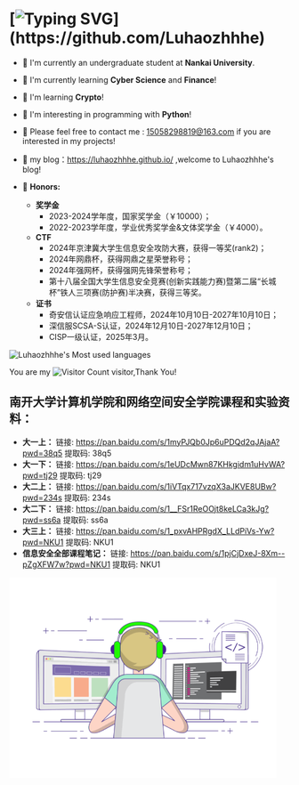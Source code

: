 # [![Typing SVG](https://readme-typing-svg.demolab.com?font=Fira+Code&pause=1000&width=435&lines=Hi%F0%9F%91%8B%2C+I'm+Luhaozhhhe!;Welcome+to+my+homepage!)](https://github.com/Luhaozhhhe)



- 🔭 I'm currently an undergraduate student at **Nankai University**.
- 🌱 I'm currently learning **Cyber Science** and **Finance**!
- 👯 I'm learning **Crypto**!
- 🌱 I'm interesting in programming with **Python**!
- 🤔 Please feel free to contact me : 15058298819@163.com if you are interested in my projects!
- 🌱 my blog：https://luhaozhhhe.github.io/ ,welcome to Luhaozhhhe's blog!
- 🔭 **Honors:**

  - **奖学金**
    - 2023-2024学年度，国家奖学金（￥10000）；
    - 2022-2023学年度，学业优秀奖学金&文体奖学金（￥4000）。
  - **CTF**
    - 2024年京津冀大学生信息安全攻防大赛，获得一等奖(rank2)；
    - 2024年网鼎杯，获得网鼎之星荣誉称号；
    - 2024年强网杯，获得强网先锋荣誉称号；
    - 第十八届全国大学生信息安全竞赛(创新实践能力赛)暨第二届“长城杯”铁人三项赛(防护赛)半决赛，获得三等奖。
  - **证书**
    - 奇安信认证应急响应工程师，2024年10月10日-2027年10月10日；
    - 深信服SCSA-S认证，2024年12月10日-2027年12月10日；
    - CISP一级认证，2025年3月。



![Luhaozhhhe's Most used languages](https://github-readme-stats.vercel.app/api/top-langs/?username=Luhaozhhhe&layout=compact&hide_border=true&langs_count=10)

You are my ![Visitor Count](https://profile-counter.glitch.me/Luhaozhhhe/count.svg) visitor,Thank You!

## 南开大学计算机学院和网络空间安全学院课程和实验资料：
- **大一上：** 链接: https://pan.baidu.com/s/1myPJQb0Jp6uPDQd2qJAjaA?pwd=38q5 提取码: 38q5
- **大一下：** 链接: https://pan.baidu.com/s/1eUDcMwn87KHkgidm1uHvWA?pwd=tj29 提取码: tj29
- **大二上：** 链接: https://pan.baidu.com/s/1iVTqx717vzqX3aJKVE8UBw?pwd=234s 提取码: 234s
- **大二下：** 链接: https://pan.baidu.com/s/1__FSr1ReOOjt8keLCa3kJg?pwd=ss6a 提取码: ss6a
- **大三上：** 链接: https://pan.baidu.com/s/1_pxvAHPRgdX_LLdPiVs-Yw?pwd=NKU1 提取码: NKU1
- **信息安全全部课程笔记：** 链接: https://pan.baidu.com/s/1pjCjDxeJ-8Xm--pZgXFW7w?pwd=NKU1 提取码: NKU1

<img  top='60' alt="GIF" src="https://raw.githubusercontent.com/devSouvik/devSouvik/master/gif3.gif" width="480"/>
